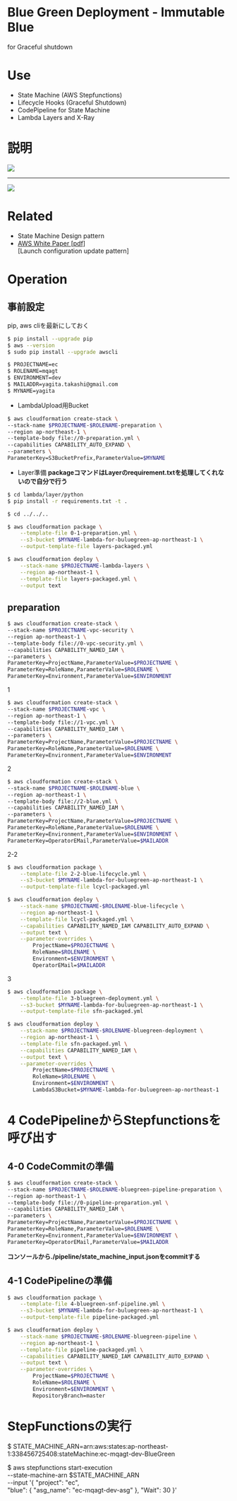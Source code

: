 # Blue Green Deployment - Immutable Blue
for Graceful shutdown  

# Use  

- State Machine (AWS Stepfunctions)  
- Lifecycle Hooks (Graceful Shutdown)  
- CodePipeline for State Machine  
- Lambda Layers and X-Ray

# 説明
![](./images/BlueGreen.gif)  

---

![](./images/LifeCycleHook.gif)  

# Related

- State Machine Design pattern  
- [AWS White Paper [pdf]](https://d1.awsstatic.com/whitepapers/AWS_Blue_Green_Deployments.pdf)  
[Launch configuration update pattern]  

# Operation

##  事前設定

pip, aws cliを最新にしておく
```bash
$ pip install --upgrade pip
$ aws --version
$ sudo pip install --upgrade awscli
```

```bash
$ PROJECTNAME=ec
$ ROLENAME=mqagt
$ ENVIRONMENT=dev
$ MAILADDR=yagita.takashi@gmail.com
$ MYNAME=yagita
```

- LambdaUpload用Bucket  
```bash
$ aws cloudformation create-stack \
--stack-name $PROJECTNAME-$ROLENAME-preparation \
--region ap-northeast-1 \
--template-body file://0-preparation.yml \
--capabilities CAPABILITY_AUTO_EXPAND \
--parameters \
ParameterKey=S3BucketPrefix,ParameterValue=$MYNAME
```

- Layer準備
__packageコマンドはLayerのrequirement.txtを処理してくれないので自分で行う__  
```bash
$ cd lambda/layer/python
$ pip install -r requirements.txt -t .
```

```bash
$ cd ../../..

$ aws cloudformation package \
    --template-file 0-1-preparation.yml \
    --s3-bucket $MYNAME-lambda-for-buluegreen-ap-northeast-1 \
    --output-template-file layers-packaged.yml

$ aws cloudformation deploy \
    --stack-name $PROJECTNAME-lambda-layers \
    --region ap-northeast-1 \
    --template-file layers-packaged.yml \
    --output text
```

##  preparation

```bash
$ aws cloudformation create-stack \
--stack-name $PROJECTNAME-vpc-security \
--region ap-northeast-1 \
--template-body file://0-vpc-security.yml \
--capabilities CAPABILITY_NAMED_IAM \
--parameters \
ParameterKey=ProjectName,ParameterValue=$PROJECTNAME \
ParameterKey=RoleName,ParameterValue=$ROLENAME \
ParameterKey=Environment,ParameterValue=$ENVIRONMENT
```

1  
```bash
$ aws cloudformation create-stack \
--stack-name $PROJECTNAME-vpc \
--region ap-northeast-1 \
--template-body file://1-vpc.yml \
--capabilities CAPABILITY_NAMED_IAM \
--parameters \
ParameterKey=ProjectName,ParameterValue=$PROJECTNAME \
ParameterKey=RoleName,ParameterValue=$ROLENAME \
ParameterKey=Environment,ParameterValue=$ENVIRONMENT

```

2
```bash
$ aws cloudformation create-stack \
--stack-name $PROJECTNAME-$ROLENAME-blue \
--region ap-northeast-1 \
--template-body file://2-blue.yml \
--capabilities CAPABILITY_NAMED_IAM \
--parameters \
ParameterKey=ProjectName,ParameterValue=$PROJECTNAME \
ParameterKey=RoleName,ParameterValue=$ROLENAME \
ParameterKey=Environment,ParameterValue=$ENVIRONMENT \
ParameterKey=OperatorEMail,ParameterValue=$MAILADDR

```

2-2
```bash
$ aws cloudformation package \
    --template-file 2-2-blue-lifecycle.yml \
    --s3-bucket $MYNAME-lambda-for-buluegreen-ap-northeast-1 \
    --output-template-file lcycl-packaged.yml

$ aws cloudformation deploy \
    --stack-name $PROJECTNAME-$ROLENAME-blue-lifecycle \
    --region ap-northeast-1 \
    --template-file lcycl-packaged.yml \
    --capabilities CAPABILITY_NAMED_IAM CAPABILITY_AUTO_EXPAND \
    --output text \
    --parameter-overrides \
        ProjectName=$PROJECTNAME \
        RoleName=$ROLENAME \
        Environment=$ENVIRONMENT \
        OperatorEMail=$MAILADDR
```

3
```bash
$ aws cloudformation package \
    --template-file 3-bluegreen-deployment.yml \
    --s3-bucket $MYNAME-lambda-for-buluegreen-ap-northeast-1 \
    --output-template-file sfn-packaged.yml

$ aws cloudformation deploy \
    --stack-name $PROJECTNAME-$ROLENAME-bluegreen-deployment \
    --region ap-northeast-1 \
    --template-file sfn-packaged.yml \
    --capabilities CAPABILITY_NAMED_IAM \
    --output text \
    --parameter-overrides \
        ProjectName=$PROJECTNAME \
        RoleName=$ROLENAME \
        Environment=$ENVIRONMENT \
        LambdaS3Bucket=$MYNAME-lambda-for-buluegreen-ap-northeast-1
```

# 4 CodePipelineからStepfunctionsを呼び出す

## 4-0 CodeCommitの準備
```bash
$ aws cloudformation create-stack \
--stack-name $PROJECTNAME-$ROLENAME-bluegreen-pipeline-preparation \
--region ap-northeast-1 \
--template-body file://0-pipeline-preparation.yml \
--capabilities CAPABILITY_NAMED_IAM \
--parameters \
ParameterKey=ProjectName,ParameterValue=$PROJECTNAME \
ParameterKey=RoleName,ParameterValue=$ROLENAME \
ParameterKey=Environment,ParameterValue=$ENVIRONMENT \
ParameterKey=OperatorEMail,ParameterValue=$MAILADDR
```

__コンソールから./pipeline/state_machine_input.jsonをcommitする__

## 4-1 CodePipelineの準備
```bash
$ aws cloudformation package \
    --template-file 4-bluegreen-snf-pipeline.yml \
    --s3-bucket $MYNAME-lambda-for-buluegreen-ap-northeast-1 \
    --output-template-file pipeline-packaged.yml

$ aws cloudformation deploy \
    --stack-name $PROJECTNAME-$ROLENAME-bluegreen-pipeline \
    --region ap-northeast-1 \
    --template-file pipeline-packaged.yml \
    --capabilities CAPABILITY_NAMED_IAM CAPABILITY_AUTO_EXPAND \
    --output text \
    --parameter-overrides \
        ProjectName=$PROJECTNAME \
        RoleName=$ROLENAME \
        Environment=$ENVIRONMENT \
        RepositoryBranch=master

```


# StepFunctionsの実行

$ STATE_MACHINE_ARN=arn:aws:states:ap-northeast-1:338456725408:stateMachine:ec-mqagt-dev-BlueGreen

$ aws stepfunctions start-execution \
--state-machine-arn $STATE_MACHINE_ARN \
--input '{
    "project": "ec",    
    "blue": {
      "asg_name": "ec-mqagt-dev-asg"
    },
    "Wait": 30
}'

